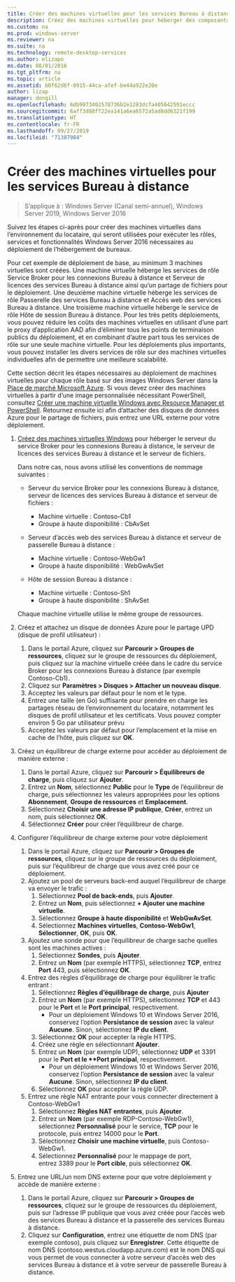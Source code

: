 ```yaml
---
title: Créer des machines virtuelles pour les services Bureau à distance
description: Créez des machines virtuelles pour héberger des composants de Bureau à distance dans le cloud.
ms.custom: na
ms.prod: windows-server
ms.reviewer: na
ms.suite: na
ms.technology: remote-desktop-services
ms.author: elizapo
ms.date: 08/01/2016
ms.tgt_pltfrm: na
ms.topic: article
ms.assetid: b0f62d6f-0915-44ca-afef-be44a922e20e
author: lizap
manager: dongill
ms.openlocfilehash: 6db9973402578736b2e1283dcfa405642591eccc
ms.sourcegitcommit: 6aff3d88ff22ea141a6ea6572a5ad8dd6321f199
ms.translationtype: HT
ms.contentlocale: fr-FR
ms.lasthandoff: 09/27/2019
ms.locfileid: "71387984"
---
```

# <a name="create-virtual-machines-for-remote-desktop"></a>Créer des machines virtuelles pour les services Bureau à distance

>S’applique à : Windows Server (Canal semi-annuel), Windows Server 2019, Windows Server 2016

Suivez les étapes ci-après pour créer des machines virtuelles dans l’environnement du locataire, qui seront utilisées pour exécuter les rôles, services et fonctionnalités Windows Server 2016 nécessaires au déploiement de l’hébergement de bureaux.   
  
Pour cet exemple de déploiement de base, au minimum 3 machines virtuelles sont créées. Une machine virtuelle héberge les services de rôle Service Broker pour les connexions Bureau à distance et Serveur de licences des services Bureau à distance ainsi qu’un partage de fichiers pour le déploiement. Une deuxième machine virtuelle héberge les services de rôle Passerelle des services Bureau à distance et Accès web des services Bureau à distance.  Une troisième machine virtuelle héberge le service de rôle Hôte de session Bureau à distance. Pour les très petits déploiements, vous pouvez réduire les coûts des machines virtuelles en utilisant d’une part le proxy d’application AAD afin d’éliminer tous les points de terminaison publics du déploiement, et en combinant d’autre part tous les services de rôle sur une seule machine virtuelle. Pour les déploiements plus importants, vous pouvez installer les divers services de rôle sur des machines virtuelles individuelles afin de permettre une meilleure scalabilité.  
  
Cette section décrit les étapes nécessaires au déploiement de machines virtuelles pour chaque rôle basé sur des images Windows Server dans la [Place de marché Microsoft Azure](https://azure.microsoft.com/marketplace/). Si vous devez créer des machines virtuelles à partir d’une image personnalisée nécessitant PowerShell, consultez [Créer une machine virtuelle Windows avec Resource Manager et PowerShell](https://azure.microsoft.com/documentation/articles/virtual-machines-windows-ps-create/). Retournez ensuite ici afin d’attacher des disques de données Azure pour le partage de fichiers, puis entrez une URL externe pour votre déploiement.  
  
1. [Créez des machines virtuelles Windows](https://azure.microsoft.com/documentation/articles/virtual-machines-windows-hero-tutorial/) pour héberger le serveur du service Broker pour les connexions Bureau à distance, le serveur de licences des services Bureau à distance et le serveur de fichiers.  
  
   Dans notre cas, nous avons utilisé les conventions de nommage suivantes :  
   - Serveur du service Broker pour les connexions Bureau à distance, serveur de licences des services Bureau à distance et serveur de fichiers :   
       - Machine virtuelle : Contoso-Cb1  
       - Groupe à haute disponibilité : CbAvSet    
   - Serveur d’accès web des services Bureau à distance et serveur de passerelle Bureau à distance :   
       - Machine virtuelle : Contoso-WebGw1  
       - Groupe à haute disponibilité : WebGwAvSet  
          
   - Hôte de session Bureau à distance :   
       - Machine virtuelle : Contoso-Sh1  
       - Groupe à haute disponibilité : ShAvSet  
          
   Chaque machine virtuelle utilise le même groupe de ressources.  
2. Créez et attachez un disque de données Azure pour le partage UPD (disque de profil utilisateur) :  
   1.  Dans le portail Azure, cliquez sur **Parcourir > Groupes de ressources**, cliquez sur le groupe de ressources du déploiement, puis cliquez sur la machine virtuelle créée dans le cadre du service Broker pour les connexions Bureau à distance (par exemple Contoso-Cb1).  
   2.  Cliquez sur **Paramètres > Disques > Attacher un nouveau disque**.  
   3.  Acceptez les valeurs par défaut pour le nom et le type.  
   4.  Entrez une taille (en Go) suffisante pour prendre en charge les partages réseau de l’environnement du locataire, notamment les disques de profil utilisateur et les certificats. Vous pouvez compter environ 5 Go par utilisateur prévu  
   5.  Acceptez les valeurs par défaut pour l’emplacement et la mise en cache de l’hôte, puis cliquez sur **OK**.  
3. Créez un équilibreur de charge externe pour accéder au déploiement de manière externe :
   1. Dans le portail Azure, cliquez sur **Parcourir > Équilibreurs de charge**, puis cliquez sur **Ajouter**.
   2. Entrez un **Nom**, sélectionnez **Public** pour le **Type** de l’équilibreur de charge, puis sélectionnez les valeurs appropriées pour les options **Abonnement**, **Groupe de ressources** et **Emplacement**.
   3. Sélectionnez **Choisir une adresse IP publique**, **Créer**, entrez un nom, puis sélectionnez **OK**.
   4. Sélectionnez **Créer** pour créer l’équilibreur de charge.
4. Configurer l’équilibreur de charge externe pour votre déploiement
   1. Dans le portail Azure, cliquez sur **Parcourir > Groupes de ressources**, cliquez sur le groupe de ressources du déploiement, puis sur l’équilibreur de charge que vous avez créé pour ce déploiement.
   2. Ajoutez un pool de serveurs back-end auquel l’équilibreur de charge va envoyer le trafic :
       1. Sélectionnez **Pool de back-ends**, puis **Ajouter**.
       2. Entrez un **Nom**, puis sélectionnez **\+ Ajouter une machine virtuelle**.
       3. Sélectionnez **Groupe à haute disponibilité** et **WebGwAvSet**.
       4. Sélectionnez **Machines virtuelles**, **Contoso-WebGw1**, **Sélectionner**, **OK**, puis **OK**.
   3. Ajoutez une sonde pour que l’équilibreur de charge sache quelles sont les machines actives :
       1. Sélectionnez **Sondes**, puis **Ajouter**.
       2. Entrez un **Nom** (par exemple HTTPS), sélectionnez **TCP**, entrez **Port** 443, puis sélectionnez **OK**.
   4. Entrez des règles d’équilibrage de charge pour équilibrer le trafic entrant :
      1. Sélectionnez **Règles d’équilibrage de charge**, puis **Ajouter**
      2. Entrez un **Nom** (par exemple HTTPS), sélectionnez **TCP** et 443 pour le **Port** et le **Port principal**, respectivement.
          - Pour un déploiement Windows 10 et Windows Server 2016, conservez l’option **Persistance de session** avec la valeur **Aucune**. Sinon, sélectionnez **IP du client**.
      3. Sélectionnez **OK** pour accepter la règle HTTPS.
      4. Créez une règle en sélectionnant **Ajouter**.
      5. Entrez un **Nom** (par exemple UDP), sélectionnez **UDP** et 3391 pour le <strong>Port et le **Port principal</strong>, respectivement.
          - Pour un déploiement Windows 10 et Windows Server 2016, conservez l’option **Persistance de session** avec la valeur **Aucune**. Sinon, sélectionnez **IP du client**.
      6. Sélectionnez **OK** pour accepter la règle UDP.
   5. Entrez une règle NAT entrante pour vous connecter directement à Contoso-WebGw1
       1. Sélectionnez **Règles NAT entrantes**, puis **Ajouter**.
       2. Entrez un **Nom** (par exemple RDP-Contoso-WebGw1), sélectionnez **Personnalisé** pour le service, **TCP** pour le protocole, puis entrez 14000 pour le **Port**.
       3. Sélectionnez **Choisir une machine virtuelle**, puis Contoso-WebGw1.
       4. Sélectionnez **Personnalisé** pour le mappage de port, entrez 3389 pour le **Port cible**, puis sélectionnez **OK**.
5. Entrez une URL/un nom DNS externe pour que votre déploiement y accède de manière externe :  
   1.  Dans le portail Azure, cliquez sur **Parcourir > Groupes de ressources**, cliquez sur le groupe de ressources du déploiement, puis sur l’adresse IP publique que vous avez créée pour l’accès web des services Bureau à distance et la passerelle des services Bureau à distance.  
   2.  Cliquez sur **Configuration**, entrez une étiquette de nom DNS (par exemple contoso), puis cliquez sur **Enregistrer**. Cette étiquette de nom DNS (contoso.westus.cloudapp.azure.com) est le nom DNS qui vous permet de vous connecter à votre serveur d’accès web des services Bureau à distance et à votre serveur de passerelle Bureau à distance.  

